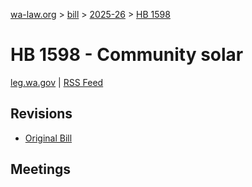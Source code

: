 [wa-law.org](/) > [bill](/bill/) > [2025-26](/bill/2025-26/) > [HB 1598](/bill/2025-26/hb/1598/)

# HB 1598 - Community solar
[leg.wa.gov](https://app.leg.wa.gov/billsummary?BillNumber=1598&Year=2025&Initiative=false) | [RSS Feed](./rss.xml)

## Revisions
* [Original Bill](1/)

## Meetings